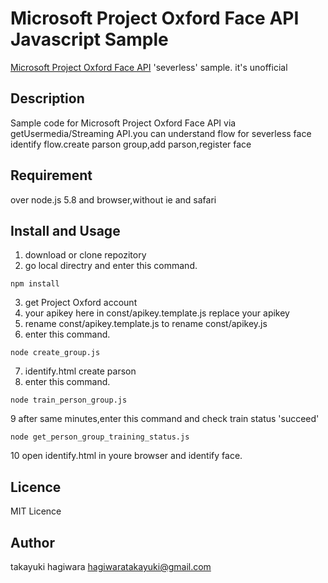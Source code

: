 Microsoft Project Oxford Face API Javascript Sample
====
[Microsoft Project Oxford Face API](https://www.projectoxford.ai/face) 'severless' sample. it's unofficial


## Description
 
 Sample code for Microsoft Project Oxford Face API via getUsermedia/Streaming API.you can understand flow for severless face identify flow.create parson group,add parson,register face 


## Requirement

over node.js 5.8 and browser,without ie and safari 

## Install and Usage

1. download or clone repozitory
2. go local directry and enter this command.

```
npm install
```
3. get Project Oxford account
4. your apikey here in const/apikey.template.js replace your apikey
5. rename const/apikey.template.js to rename const/apikey.js 
6. enter this command.

```
node create_group.js
```
 
7. identify.html create parson
8. enter this command.

```
node train_person_group.js
```

9 after same minutes,enter this command and check train status 'succeed'

```
node get_person_group_training_status.js
```

10 open identify.html in youre browser and identify face.


## Licence

MIT Licence

## Author

takayuki hagiwara hagiwaratakayuki@gmail.com

